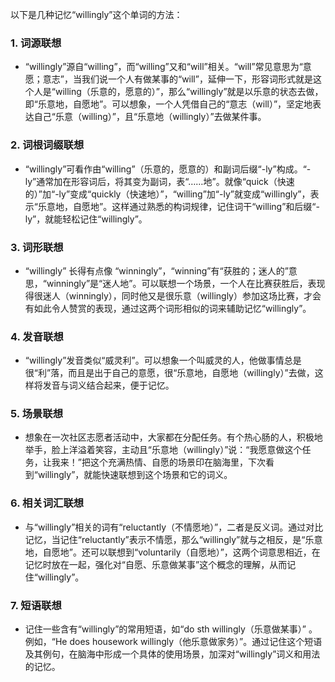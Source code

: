 以下是几种记忆“willingly”这个单词的方法：

### 1. 词源联想
 - “willingly”源自“willing”，而“willing”又和“will”相关。“will”常见意思为“意愿；意志”，当我们说一个人有做某事的“will”，延伸一下，形容词形式就是这个人是“willing（乐意的，愿意的）”，那么“willingly”就是以乐意的状态去做，即“乐意地，自愿地”。可以想象，一个人凭借自己的“意志（will）”，坚定地表达自己“乐意（willing）”，且“乐意地（willingly）”去做某件事。 

### 2. 词根词缀联想
 - “willingly”可看作由“willing”（乐意的，愿意的）和副词后缀“-ly”构成。“-ly”通常加在形容词后，将其变为副词，表“……地”。就像“quick（快速的）”加“-ly”变成“quickly（快速地）”，“willing”加“-ly”就变成“willingly”，表示“乐意地，自愿地”。这样通过熟悉的构词规律，记住词干“willing”和后缀“-ly”，就能轻松记住“willingly”。 

### 3. 词形联想
 - “willingly” 长得有点像 “winningly”，“winning”有“获胜的；迷人的”意思，“winningly”是“迷人地”。可以联想一个场景，一个人在比赛获胜后，表现得很迷人（winningly），同时他又是很乐意（willingly）参加这场比赛，才会有如此令人赞赏的表现，通过这两个词形相似的词来辅助记忆“willingly”。

### 4. 发音联想
 - “willingly”发音类似“威灵利”。可以想象一个叫威灵的人，他做事情总是很“利”落，而且是出于自己的意愿，很“乐意地，自愿地（willingly）”去做，这样将发音与词义结合起来，便于记忆。

### 5. 场景联想
 - 想象在一次社区志愿者活动中，大家都在分配任务。有个热心肠的人，积极地举手，脸上洋溢着笑容，主动且“乐意地（willingly）”说：“我愿意做这个任务，让我来！”把这个充满热情、自愿的场景印在脑海里，下次看到“willingly”，就能快速联想到这个场景和它的词义。 

### 6. 相关词汇联想
 - 与“willingly”相关的词有“reluctantly（不情愿地）”，二者是反义词。通过对比记忆，当记住“reluctantly”表示不情愿，那么“willingly”就与之相反，是“乐意地，自愿地”。还可以联想到“voluntarily（自愿地）”，这两个词意思相近，在记忆时放在一起，强化对“自愿、乐意做某事”这个概念的理解，从而记住“willingly”。 

### 7. 短语联想
 - 记住一些含有“willingly”的常用短语，如“do sth willingly（乐意做某事）” 。例如，“He does housework willingly（他乐意做家务）”。通过记住这个短语及其例句，在脑海中形成一个具体的使用场景，加深对“willingly”词义和用法的记忆。 